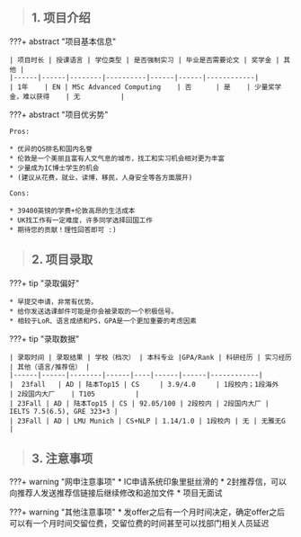 > ## **1. 项目介绍**

???+ abstract "项目基本信息" 

    | 项目时长 | 授课语言 | 学位类型 | 是否强制实习 | 毕业是否需要论文 | 奖学金 | 其他 |
    |------|------|--------|----------|------|------|------------|
    | 1年    | EN | MSc Advanced Computing    | 否      | 是    | 少量奖学金，难以获得    | 无          |

???+ abstract "项目优劣势" 

    Pros:

    * 优异的QS排名和国内名誉
    * 伦敦是一个美丽且富有人文气息的城市，找工和实习机会相对更为丰富
    * 少量成为IC博士学生的机会
    * (建议从花费，就业，读博，移民，人身安全等各方面展开)
    
    Cons:

    * 39400英镑的学费+伦敦高昂的生活成本
    * UK找工作有一定难度，许多同学选择回国工作
    * 期待您的贡献！理性回答即可 :)

> ## **2. 项目录取**

???+ tip "录取偏好"

    * 早提交申请，非常有优势。
    * 给你发送选课邮件可能是你会被录取的一个积极信号。
    * 相较于LoR、语言成绩和PS，GPA是一个更加重要的考虑因素 

???+ tip "录取数据"

    | 录取时间 | 录取结果 | 学校（档次） | 本科专业 |GPA/Rank | 科研经历 | 实习经历 | 其他（语言/推荐信） |
    |------|------|--------|------|----|------|------|------------|
    |  23fall   | AD | 陆本Top15 | CS     | 3.9/4.0     | 1段校内；1段海外    | 2段国内大厂    | T105          |
    | 23Fall | AD | 陆本Top15 | CS | 92.05/100 | 2段校内 | 2段国内大厂 | IELTS 7.5(6.5), GRE 323+3 |
    | 23Fall | AD | LMU Munich | CS+NLP | 1.14/1.0 | 1段校内 | 无 | 无雅无G |

> ## **3. 注意事项**

???+ warning "网申注意事项"
    * IC申请系统印象里挺丝滑的
    * 2封推荐信，可以向推荐人发送推荐信链接后继续修改和追加文件
    * 项目无面试

???+ warning "其他注意事项"
    * 发offer之后有一个月时间决定，确定offer之后可以有一个月时间交留位费，交留位费的时间甚至可以找部门相关人员延迟

